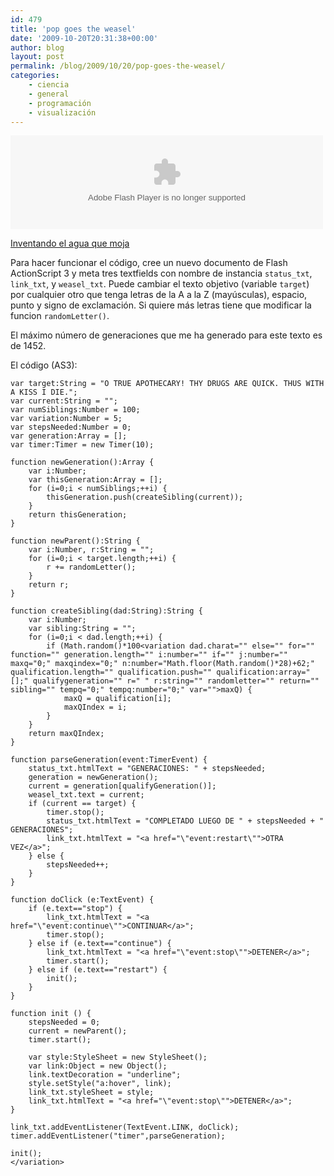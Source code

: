 ```yaml
---
id: 479
title: 'pop goes the weasel'
date: '2009-10-20T20:31:38+00:00'
author: blog
layout: post
permalink: /blog/2009/10/20/pop-goes-the-weasel/
categories:
    - ciencia
    - general
    - programación
    - visualización
---
```


<object classid="clsid:d27cdb6e-ae6d-11cf-96b8-444553540000" codebase="http://download.macromedia.com/pub/shockwave/cabs/flash/swflash.cab#version=6,0,40,0" height="150" width="500"><param name="src" value="http://www.mauriciogiraldo.com/blog/wp-content/uploads/2009/10/weasel.swf"></param><embed height="150" src="http://www.mauriciogiraldo.com/blog/wp-content/uploads/2009/10/weasel.swf" type="application/x-shockwave-flash" width="500"></embed></object>

[Inventando el agua que moja](http://en.wikipedia.org/wiki/Weasel_program)

Para hacer funcionar el código, cree un nuevo documento de Flash ActionScript 3 y meta tres textfields con nombre de instancia `status_txt`, `link_txt`, y `weasel_txt`. Puede cambiar el texto objetivo (variable `target`) por cualquier otro que tenga letras de la A a la Z (mayúsculas), espacio, punto y signo de exclamación. Si quiere más letras tiene que modificar la funcion `randomLetter()`.

El máximo número de generaciones que me ha generado para este texto es de 1452.

El código (AS3):

```
var target:String = "O TRUE APOTHECARY! THY DRUGS ARE QUICK. THUS WITH A KISS I DIE.";
var current:String = "";
var numSiblings:Number = 100;
var variation:Number = 5;
var stepsNeeded:Number = 0;
var generation:Array = [];
var timer:Timer = new Timer(10);

function newGeneration():Array {
	var i:Number;
	var thisGeneration:Array = [];
	for (i=0;i < numSiblings;++i) {
		thisGeneration.push(createSibling(current));
	}
	return thisGeneration;
}

function newParent():String {
	var i:Number, r:String = "";
	for (i=0;i < target.length;++i) {
		r += randomLetter();
	}
	return r;
}

function createSibling(dad:String):String {
	var i:Number;
	var sibling:String = "";
	for (i=0;i < dad.length;++i) {
		if (Math.random()*100<variation dad.charat="" else="" for="" function="" generation.length="" i:number="" if="" j:number="" maxq="0;" maxqindex="0;" n:number="Math.floor(Math.random()*28)+62;" qualification.length="" qualification.push="" qualification:array="[];" qualifygeneration="" r=" " r:string="" randomletter="" return="" sibling="" tempq="0;" tempq:number="0;" var="">maxQ) {
			maxQ = qualification[i];
			maxQIndex = i;
		}
	}
	return maxQIndex;
}

function parseGeneration(event:TimerEvent) {
	status_txt.htmlText = "GENERACIONES: " + stepsNeeded;
	generation = newGeneration();
	current = generation[qualifyGeneration()];
	weasel_txt.text = current;
	if (current == target) {
		timer.stop();
		status_txt.htmlText = "COMPLETADO LUEGO DE " + stepsNeeded + " GENERACIONES";
		link_txt.htmlText = "<a href="\"event:restart\"">OTRA VEZ</a>";
	} else {
		stepsNeeded++;
	}
}

function doClick (e:TextEvent) {
	if (e.text=="stop") {
		link_txt.htmlText = "<a href="\"event:continue\"">CONTINUAR</a>";
		timer.stop();
	} else if (e.text=="continue") {
		link_txt.htmlText = "<a href="\"event:stop\"">DETENER</a>";
		timer.start();
	} else if (e.text=="restart") {
		init();
	}
}

function init () {
	stepsNeeded = 0;
	current = newParent();
	timer.start();

	var style:StyleSheet = new StyleSheet();
	var link:Object = new Object();
	link.textDecoration = "underline";
	style.setStyle("a:hover", link);
	link_txt.styleSheet = style;
	link_txt.htmlText = "<a href="\"event:stop\"">DETENER</a>";
}

link_txt.addEventListener(TextEvent.LINK, doClick);
timer.addEventListener("timer",parseGeneration);

init();
</variation>
```